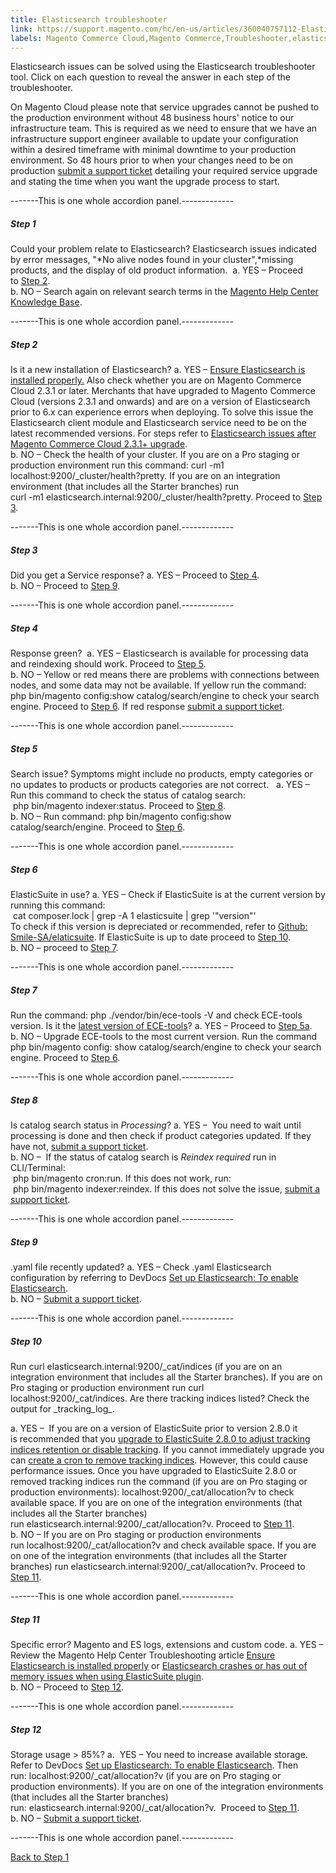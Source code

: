 ```yaml
---
title: Elasticsearch troubleshooter
link: https://support.magento.com/hc/en-us/articles/360040757112-Elasticsearch-troubleshooter
labels: Magento Commerce Cloud,Magento Commerce,Troubleshooter,elasticsuite,Elasticsearch problems,missing products,Elastic,how to,crash
---
```


Elasticsearch issues can be solved using the Elasticsearch troubleshooter tool. Click on each question to reveal the answer in each step of the troubleshooter.

On Magento Cloud please note that service upgrades cannot be pushed to the production environment without 48 business hours' notice to our infrastructure team. This is required as we need to ensure that we have an infrastructure support engineer available to update your configuration within a desired timeframe with minimal downtime to your production environment. So 48 hours prior to when your changes need to be on production [submit a support ticket](https://support.magento.com/hc/en-us/articles/360019088251) detailing your required service upgrade and stating the time when you want the upgrade process to start.

-------This is one whole accordion panel.-------------

##### Step 1

Could your problem relate to Elasticsearch? Elasticsearch issues indicated by error messages, "*No alive nodes found in your cluster",*missing products, and the display of old product information. 
a. YES – Proceed to [Step 2](#zd-accordion-2).  
b. NO – Search again on relevant search terms in the [Magento Help Center Knowledge Base](https://support.magento.com/hc).

-------This is one whole accordion panel.-------------

##### Step 2

Is it a new installation of Elasticsearch?
a. YES – [Ensure Elasticsearch is installed properly.](https://support.magento.com/hc/en-us/articles/360034939312) Also check whether you are on Magento Commerce Cloud 2.3.1 or later. Merchants that have upgraded to Magento Commerce Cloud (versions 2.3.1 and onwards) and are on a version of Elasticsearch prior to 6.x can experience errors when deploying. To solve this issue the Elasticsearch client module and Elasticsearch service need to be on the latest recommended versions. For steps refer to [Elasticsearch issues after Magento Commerce Cloud 2.3.1+ upgrade](https://support.magento.com/hc/en-us/articles/360042538511).  
b. NO – Check the health of your cluster. If you are on a Pro staging or production environment run this command: curl -m1 localhost:9200/\_cluster/health?pretty. If you are on an integration environment (that includes all the Starter branches) run  
curl -m1 elasticsearch.internal:9200/\_cluster/health?pretty. Proceed to [Step 3](#zd-accordion-3).

-------This is one whole accordion panel.-------------

##### Step 3

Did you get a Service response?
a. YES – Proceed to [Step 4](#zd-accordion-4).  
b. NO – Proceed to [Step 9](#zd-accordion-9).

-------This is one whole accordion panel.-------------

##### Step 4

Response green? 
a. YES – Elasticsearch is available for processing data and reindexing should work. Proceed to [Step 5](#zd-accordion-5).  
b. NO – Yellow or red means there are problems with connections between nodes, and some data may not be available. If yellow run the command:  
 php bin/magento config:show catalog/search/engine to check your search engine. Proceed to [Step 6](#zd-accordion-6). If red response [submit a support ticket](https://support.magento.com/hc/en-us/articles/360019088251).

-------This is one whole accordion panel.-------------

##### Step 5

Search issue? Symptoms might include no products, empty categories or no updates to products or products categories are not correct.  
a. YES – Run this command to check the status of catalog search:  
 php bin/magento indexer:status. Proceed to [Step 8](#zd-accordion-8).  
b. NO – Run command: php bin/magento config:show catalog/search/engine. Proceed to [Step 6](#zd-accordion-6).

-------This is one whole accordion panel.-------------

##### Step 6

ElasticSuite in use?
a. YES – Check if ElasticSuite is at the current version by running this command:  
 cat composer.lock | grep -A 1 elasticsuite | grep '"version"'   
To check if this version is depreciated or recommended, refer to [Github: Smile-SA/elaticsuite](https://github.com/Smile-SA/elasticsuite). If ElasticSuite is up to date proceed to [Step 10](#zd-accordion-10).  
b. NO – proceed to [Step 7](#zd-accordion-7).

-------This is one whole accordion panel.-------------

##### Step 7

Run the command: php ./vendor/bin/ece-tools -V and check ECE-tools version. Is it the [latest version of ECE-tools](https://github.com/magento/ece-tools/releases)?
a. YES – Proceed to [Step 5a](#zd-accordion-5).  
b. NO – Upgrade ECE-tools to the most current version. Run the command php bin/magento config: show catalog/search/engine to check your search engine. Proceed to [Step 6](#zd-accordion-6).

-------This is one whole accordion panel.-------------

##### Step 8

Is catalog search status in *Processing*?
a. YES –  You need to wait until processing is done and then check if product categories updated. If they have not, [submit a support ticket](https://support.magento.com/hc/en-us/articles/360019088251).   
b. NO –  If the status of catalog search is *Reindex required* run in CLI/Terminal:  
 php bin/magento cron:run. If this does not work, run:  
 php bin/magento indexer:reindex. If this does not solve the issue,  [submit a support ticket](https://support.magento.com/hc/en-us/articles/360019088251).

-------This is one whole accordion panel.-------------

##### Step 9

.yaml file recently updated?
a. YES – Check .yaml Elasticsearch configuration by referring to DevDocs [Set up Elasticsearch: To enable Elasticsearch](https://devdocs.magento.com/cloud/project/project-conf-files_services-elastic.html?itm_source=devdocs&itm_medium=search_page&itm_campaign=federated_search&itm_term=elastic%20search%20yaml).  
b. NO – [Submit a support ticket](https://support.magento.com/hc/en-us/articles/360019088251).

-------This is one whole accordion panel.-------------

##### Step 10

Run curl elasticsearch.internal:9200/\_cat/indices (if you are on an integration environment that includes all the Starter branches). If you are on Pro staging or production environment run curl
 localhost:9200/\_cat/indices. Are there tracking indices listed? Check the output for  <index
 name>\_tracking\_log\_.

a. YES –  If you are on a version of ElasticSuite prior to version 2.8.0 it is recommended that you [upgrade to ElasticSuite 2.8.0 to adjust tracking indices retention or disable tracking](https://support.magento.com/hc/en-us/articles/360035266131?). If you cannot immediately upgrade you can [create a cron to remove tracking indices](https://support.magento.com/hc/en-us/articles/360034921492). However, this could cause performance issues. Once you have upgraded to ElasticSuite 2.8.0 or removed tracking indices run the command (if you are on Pro staging or production environments): localhost:9200/\_cat/allocation?v to check available space. If you are on one of the integration environments (that includes all the Starter branches) run elasticsearch.internal:9200/\_cat/allocation?v. Proceed to [Step 11](#zd-accordion-11).  
b. NO – If you are on Pro staging or production environments run localhost:9200/\_cat/allocation?v and check available space. If you are on one of the integration environments (that includes all the Starter branches) run elasticsearch.internal:9200/\_cat/allocation?v. Proceed to [Step 11](#zd-accordion-11).

-------This is one whole accordion panel.-------------

##### Step 11

Specific error? Magento and ES logs, extensions and custom code.
a. YES – Review the Magento Help Center Troubleshooting article [Ensure Elasticsearch is installed properly](https://support.magento.com/hc/en-us/articles/360034939312) or [Elasticsearch crashes or has out of memory issues when using ElasticSuite plugin](https://support.magento.com/hc/en-us/articles/360035266131).  
b. NO – Proceed to [Step 12](#zd-accordion-12).

-------This is one whole accordion panel.-------------

##### Step 12

Storage usage > 85%?
a.  YES – You need to increase available storage. Refer to DevDocs [Set up Elasticsearch: To enable Elasticsearch](https://devdocs.magento.com/cloud/project/project-conf-files_services-elastic.html?itm_source=devdocs&itm_medium=search_page&itm_campaign=federated_search&itm_term=elastic%20search%20yaml). Then run: localhost:9200/\_cat/allocation?v (if you are on Pro staging or production environments). If you are on one of the integration environments (that includes all the Starter branches) run: elasticsearch.internal:9200/\_cat/allocation?v.   Proceed to [Step 11](#zd-accordion-11).  
b. NO – [Submit a support ticket](https://support.magento.com/hc/en-us/articles/360019088251).

-------This is one whole accordion panel.-------------

 [Back to Step 1](#zd-accordion-1)


